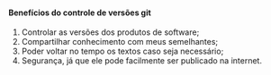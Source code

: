 <!-- markdownlint-disable-next-line -->
<nav><div class="topnav" id="myTopnav"><div w3-include-html="/menu.inc"></div></div></av>      

<!-- markdownlint-disable-next-line -->
#### Benefícios do controle de versões git

1. Controlar as versões dos produtos de software;
2. Compartilhar conhecimento com meus semelhantes;
3. Poder voltar no tempo os textos caso seja necessário;
4. Segurança, já que ele pode facilmente ser publicado na internet.

<!-- markdownlint-disable-next-line -->
<script>  includeHTML(); FixHeader(window,"myHeader"); </script>      